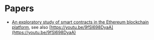 # Papers


- [An exploratory study of smart contracts in the Ethereum blockchain platform](https://link.springer.com/article/10.1007/s10664-019-09796-5), see also [https://youtu.be/9fSl698DyaA](https://youtu.be/9fSl698DyaA)

 
